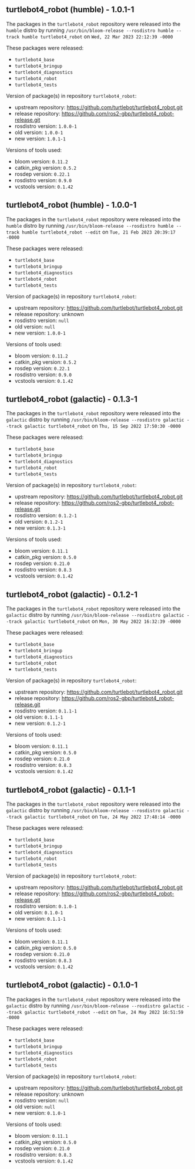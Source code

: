 ## turtlebot4_robot (humble) - 1.0.1-1

The packages in the `turtlebot4_robot` repository were released into the `humble` distro by running `/usr/bin/bloom-release --rosdistro humble --track humble turtlebot4_robot` on `Wed, 22 Mar 2023 22:12:39 -0000`

These packages were released:
- `turtlebot4_base`
- `turtlebot4_bringup`
- `turtlebot4_diagnostics`
- `turtlebot4_robot`
- `turtlebot4_tests`

Version of package(s) in repository `turtlebot4_robot`:

- upstream repository: https://github.com/turtlebot/turtlebot4_robot.git
- release repository: https://github.com/ros2-gbp/turtlebot4_robot-release.git
- rosdistro version: `1.0.0-1`
- old version: `1.0.0-1`
- new version: `1.0.1-1`

Versions of tools used:

- bloom version: `0.11.2`
- catkin_pkg version: `0.5.2`
- rosdep version: `0.22.1`
- rosdistro version: `0.9.0`
- vcstools version: `0.1.42`


## turtlebot4_robot (humble) - 1.0.0-1

The packages in the `turtlebot4_robot` repository were released into the `humble` distro by running `/usr/bin/bloom-release --rosdistro humble --track humble turtlebot4_robot --edit` on `Tue, 21 Feb 2023 20:39:17 -0000`

These packages were released:
- `turtlebot4_base`
- `turtlebot4_bringup`
- `turtlebot4_diagnostics`
- `turtlebot4_robot`
- `turtlebot4_tests`

Version of package(s) in repository `turtlebot4_robot`:

- upstream repository: https://github.com/turtlebot/turtlebot4_robot.git
- release repository: unknown
- rosdistro version: `null`
- old version: `null`
- new version: `1.0.0-1`

Versions of tools used:

- bloom version: `0.11.2`
- catkin_pkg version: `0.5.2`
- rosdep version: `0.22.1`
- rosdistro version: `0.9.0`
- vcstools version: `0.1.42`


## turtlebot4_robot (galactic) - 0.1.3-1

The packages in the `turtlebot4_robot` repository were released into the `galactic` distro by running `/usr/bin/bloom-release --rosdistro galactic --track galactic turtlebot4_robot` on `Thu, 15 Sep 2022 17:50:30 -0000`

These packages were released:
- `turtlebot4_base`
- `turtlebot4_bringup`
- `turtlebot4_diagnostics`
- `turtlebot4_robot`
- `turtlebot4_tests`

Version of package(s) in repository `turtlebot4_robot`:

- upstream repository: https://github.com/turtlebot/turtlebot4_robot.git
- release repository: https://github.com/ros2-gbp/turtlebot4_robot-release.git
- rosdistro version: `0.1.2-1`
- old version: `0.1.2-1`
- new version: `0.1.3-1`

Versions of tools used:

- bloom version: `0.11.1`
- catkin_pkg version: `0.5.0`
- rosdep version: `0.21.0`
- rosdistro version: `0.8.3`
- vcstools version: `0.1.42`


## turtlebot4_robot (galactic) - 0.1.2-1

The packages in the `turtlebot4_robot` repository were released into the `galactic` distro by running `/usr/bin/bloom-release --rosdistro galactic --track galactic turtlebot4_robot` on `Mon, 30 May 2022 16:32:39 -0000`

These packages were released:
- `turtlebot4_base`
- `turtlebot4_bringup`
- `turtlebot4_diagnostics`
- `turtlebot4_robot`
- `turtlebot4_tests`

Version of package(s) in repository `turtlebot4_robot`:

- upstream repository: https://github.com/turtlebot/turtlebot4_robot.git
- release repository: https://github.com/ros2-gbp/turtlebot4_robot-release.git
- rosdistro version: `0.1.1-1`
- old version: `0.1.1-1`
- new version: `0.1.2-1`

Versions of tools used:

- bloom version: `0.11.1`
- catkin_pkg version: `0.5.0`
- rosdep version: `0.21.0`
- rosdistro version: `0.8.3`
- vcstools version: `0.1.42`


## turtlebot4_robot (galactic) - 0.1.1-1

The packages in the `turtlebot4_robot` repository were released into the `galactic` distro by running `/usr/bin/bloom-release --rosdistro galactic --track galactic turtlebot4_robot` on `Tue, 24 May 2022 17:48:14 -0000`

These packages were released:
- `turtlebot4_base`
- `turtlebot4_bringup`
- `turtlebot4_diagnostics`
- `turtlebot4_robot`
- `turtlebot4_tests`

Version of package(s) in repository `turtlebot4_robot`:

- upstream repository: https://github.com/turtlebot/turtlebot4_robot.git
- release repository: https://github.com/ros2-gbp/turtlebot4_robot-release.git
- rosdistro version: `0.1.0-1`
- old version: `0.1.0-1`
- new version: `0.1.1-1`

Versions of tools used:

- bloom version: `0.11.1`
- catkin_pkg version: `0.5.0`
- rosdep version: `0.21.0`
- rosdistro version: `0.8.3`
- vcstools version: `0.1.42`


## turtlebot4_robot (galactic) - 0.1.0-1

The packages in the `turtlebot4_robot` repository were released into the `galactic` distro by running `/usr/bin/bloom-release --rosdistro galactic --track galactic turtlebot4_robot --edit` on `Tue, 24 May 2022 16:51:59 -0000`

These packages were released:
- `turtlebot4_base`
- `turtlebot4_bringup`
- `turtlebot4_diagnostics`
- `turtlebot4_robot`
- `turtlebot4_tests`

Version of package(s) in repository `turtlebot4_robot`:

- upstream repository: https://github.com/turtlebot/turtlebot4_robot.git
- release repository: unknown
- rosdistro version: `null`
- old version: `null`
- new version: `0.1.0-1`

Versions of tools used:

- bloom version: `0.11.1`
- catkin_pkg version: `0.5.0`
- rosdep version: `0.21.0`
- rosdistro version: `0.8.3`
- vcstools version: `0.1.42`


